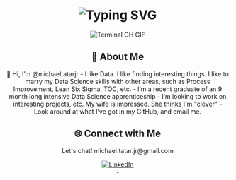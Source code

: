 <div align="center">
    <h1><img src="https://readme-typing-svg.herokuapp.com?font=Jetbrains+mono&size=40&duration=3000&color=33FF33&center=true&vCenter=true&width=435&lines=Heya!..+I'm+Mike;This+is..;..my+Github..;" alt="Typing SVG"/></h1>
    <p><img src="termina-gh.gif" alt="Terminal GH GIF" /></p>
</div>

<div align="center">
    <h2>🚀 About Me</h2>
<!--     <p><img src="termina-gh.gif" alt="Terminal GH GIF" /></p> -->
    <p>👋 Hi, I’m @michaeltatarjr
-  I like Data. I like finding interesting things.  I like to marry my Data Science skills with other areas, such as Process Improvement, Lean Six Sigma, TOC, etc. 
- I’m a recent graduate of an 9 month long intensive Data Science apprenticeship
- I’m looking to work on interesting projects, etc. My wife is impressed. She thinks I'm "clever"
- Look around at what I've got in my GitHub, and email me. </p>
</div>

<div align="center">
<h2 align="center" class="section-heading">🌐 Connect with Me</h2>
<p> Let's chat! michael.tatar.jr@gmail.com </p>
<div align="center">
  <a href="https://www.linkedin.com/in/mike-tatar">
    <img src="https://img.shields.io/badge/mike-tatar-0077B5?style=for-the-badge&logo=linkedin&logoColor=white" alt="LinkedIn"/>
  </a>
</div>- 

<!---
michaeltatarjr/michaeltatarjr is a ✨ special ✨ repository because its `README.md` (this file) appears on your GitHub profile.
You can click the Preview link to take a look at your changes.
--->
